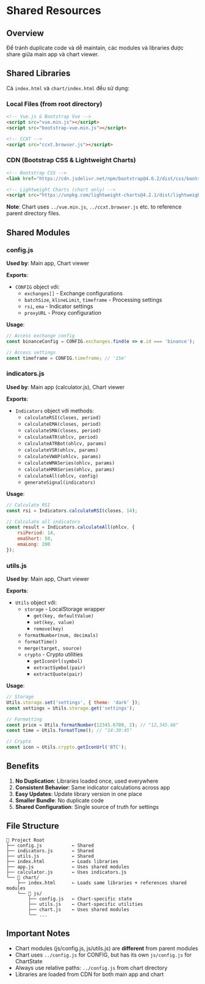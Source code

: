# Shared Resources

## Overview

Để tránh duplicate code và dễ maintain, các modules và libraries được share giữa main app và chart viewer.

## Shared Libraries

Cả `index.html` và `chart/index.html` đều sử dụng:

### Local Files (from root directory)
```html
<!-- Vue.js & Bootstrap Vue -->
<script src="vue.min.js"></script>
<script src="bootstrap-vue.min.js"></script>

<!-- CCXT -->
<script src="ccxt.browser.js"></script>
```

### CDN (Bootstrap CSS & Lightweight Charts)
```html
<!-- Bootstrap CSS -->
<link href="https://cdn.jsdelivr.net/npm/bootstrap@4.6.2/dist/css/bootstrap.min.css" rel="stylesheet">

<!-- Lightweight Charts (chart only) -->
<script src="https://unpkg.com/lightweight-charts@4.2.1/dist/lightweight-charts.standalone.production.js"></script>
```

**Note**: Chart uses `../vue.min.js`, `../ccxt.browser.js` etc. to reference parent directory files.

## Shared Modules

### config.js
**Used by**: Main app, Chart viewer

**Exports**:
- `CONFIG` object với:
  - `exchanges[]` - Exchange configurations
  - `batchSize`, `klineLimit`, `timeframe` - Processing settings
  - `rsi`, `ema` - Indicator settings
  - `proxyURL` - Proxy configuration

**Usage**:
```javascript
// Access exchange config
const binanceConfig = CONFIG.exchanges.find(e => e.id === 'binance');

// Access settings
const timeframe = CONFIG.timeframe; // '15m'
```

### indicators.js
**Used by**: Main app (calculator.js), Chart viewer

**Exports**:
- `Indicators` object với methods:
  - `calculateRSI(closes, period)`
  - `calculateEMA(closes, period)`
  - `calculateSMA(closes, period)`
  - `calculateATR(ohlcv, period)`
  - `calculateATRBot(ohlcv, params)`
  - `calculateVSR(ohlcv, params)`
  - `calculateVWAP(ohlcv, params)`
  - `calculateWMASeries(ohlcv, params)`
  - `calculateHMASeries(ohlcv, params)`
  - `calculateAll(ohlcv, config)`
  - `generateSignal(indicators)`

**Usage**:
```javascript
// Calculate RSI
const rsi = Indicators.calculateRSI(closes, 14);

// Calculate all indicators
const result = Indicators.calculateAll(ohlcv, {
    rsiPeriod: 14,
    emaShort: 50,
    emaLong: 200
});
```

### utils.js
**Used by**: Main app, Chart viewer

**Exports**:
- `Utils` object với:
  - `storage` - LocalStorage wrapper
    - `get(key, defaultValue)`
    - `set(key, value)`
    - `remove(key)`
  - `formatNumber(num, decimals)`
  - `formatTime()`
  - `merge(target, source)`
  - `crypto` - Crypto utilities
    - `getIconUrl(symbol)`
    - `extractSymbol(pair)`
    - `extractQuote(pair)`

**Usage**:
```javascript
// Storage
Utils.storage.set('settings', { theme: 'dark' });
const settings = Utils.storage.get('settings');

// Formatting
const price = Utils.formatNumber(12345.6789, 2); // "12,345.68"
const time = Utils.formatTime(); // "14:30:45"

// Crypto
const icon = Utils.crypto.getIconUrl('BTC');
```

## Benefits

1. **No Duplication**: Libraries loaded once, used everywhere
2. **Consistent Behavior**: Same indicator calculations across app
3. **Easy Updates**: Update library version in one place
4. **Smaller Bundle**: No duplicate code
5. **Shared Configuration**: Single source of truth for settings

## File Structure

```
📁 Project Root
├── config.js           ← Shared
├── indicators.js       ← Shared
├── utils.js            ← Shared
├── index.html          ← Loads libraries
├── app.js              ← Uses shared modules
├── calculator.js       ← Uses indicators.js
└── 📁 chart/
    ├── index.html      ← Loads same libraries + references shared modules
    └── 📁 js/
        ├── config.js   ← Chart-specific state
        ├── utils.js    ← Chart-specific utilities
        ├── chart.js    ← Uses shared modules
        └── ...
```

## Important Notes

- Chart modules (js/config.js, js/utils.js) are **different** from parent modules
- Chart uses `../config.js` for CONFIG, but has its own `js/config.js` for ChartState
- Always use relative paths: `../config.js` from chart directory
- Libraries are loaded from CDN for both main app and chart
